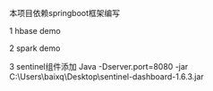 本项目依赖springboot框架编写

1 hbase demo

2 spark demo

3 sentinel组件添加
    Java -Dserver.port=8080 -jar C:\Users\baixq\Desktop\sentinel-dashboard-1.6.3.jar
